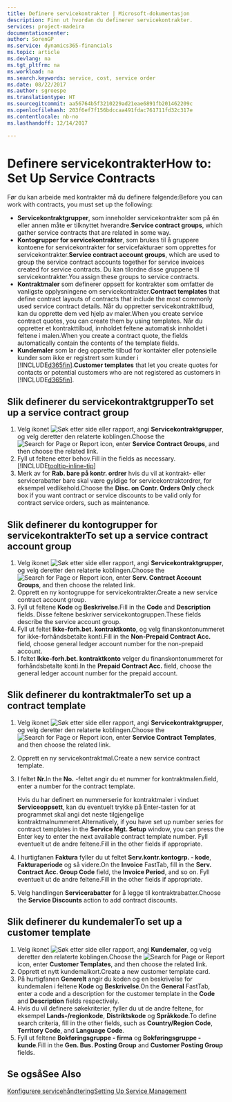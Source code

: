 ```yaml
---
title: Definere servicekontrakter | Microsoft-dokumentasjon
description: Finn ut hvordan du definerer servicekontrakter.
services: project-madeira
documentationcenter: 
author: SorenGP
ms.service: dynamics365-financials
ms.topic: article
ms.devlang: na
ms.tgt_pltfrm: na
ms.workload: na
ms.search.keywords: service, cost, service order
ms.date: 08/22/2017
ms.author: sgroespe
ms.translationtype: HT
ms.sourcegitcommit: aa56764b5f3210229ad21eae6891fb201462209c
ms.openlocfilehash: 203f6ef7f156bdccaa491fdac761711fd32c317e
ms.contentlocale: nb-no
ms.lasthandoff: 12/14/2017

---
```


# <a name="how-to-set-up-service-contracts"></a><span data-ttu-id="d4d5f-103">Definere servicekontrakter</span><span class="sxs-lookup"><span data-stu-id="d4d5f-103">How to: Set Up Service Contracts</span></span>
<span data-ttu-id="d4d5f-104">Før du kan arbeide med kontrakter må du definere følgende:</span><span class="sxs-lookup"><span data-stu-id="d4d5f-104">Before you can work with contracts, you must set up the following:</span></span> 

* <span data-ttu-id="d4d5f-105">**Servicekontraktgrupper**, som inneholder servicekontrakter som på én eller annen måte er tilknyttet hverandre.</span><span class="sxs-lookup"><span data-stu-id="d4d5f-105">**Service contract groups**, which gather service contracts that are related in some way.</span></span>
* <span data-ttu-id="d4d5f-106">**Kontogrupper for servicekontrakter**, som brukes til å gruppere kontoene for servicekontrakter for servicefakturaer som opprettes for servicekontrakter.</span><span class="sxs-lookup"><span data-stu-id="d4d5f-106">**Service contract account groups**, which are used to group the service contract accounts together for service invoices created for service contracts.</span></span> <span data-ttu-id="d4d5f-107">Du kan tilordne disse gruppene til servicekontrakter.</span><span class="sxs-lookup"><span data-stu-id="d4d5f-107">You assign these groups to service contracts.</span></span>  
* <span data-ttu-id="d4d5f-108">**Kontraktmaler** som definerer oppsett for kontrakter som omfatter de vanligste opplysningene om servicekontrakter.</span><span class="sxs-lookup"><span data-stu-id="d4d5f-108">**Contract templates** that define contract layouts of contracts that include the most commonly used service contract details.</span></span> <span data-ttu-id="d4d5f-109">Når du oppretter servicekontrakttilbud, kan du opprette dem ved hjelp av maler.</span><span class="sxs-lookup"><span data-stu-id="d4d5f-109">When you create service contract quotes, you can create them by using templates.</span></span> <span data-ttu-id="d4d5f-110">Når du oppretter et kontrakttilbud, innholdet feltene automatisk innholdet i feltene i malen.</span><span class="sxs-lookup"><span data-stu-id="d4d5f-110">When you create a contract quote, the fields automatically contain the contents of the template fields.</span></span>
* <span data-ttu-id="d4d5f-111">**Kundemaler** som lar deg opprette tilbud for kontakter eller potensielle kunder som ikke er registrert som kunder i [!INCLUDE[d365fin](includes/d365fin_md.md)].</span><span class="sxs-lookup"><span data-stu-id="d4d5f-111">**Customer templates** that let you create quotes for contacts or potential customers who are not registered as customers in [!INCLUDE[d365fin](includes/d365fin_md.md)].</span></span>  

## <a name="to-set-up-a-service-contract-group"></a><span data-ttu-id="d4d5f-112">Slik definerer du servicekontraktgrupper</span><span class="sxs-lookup"><span data-stu-id="d4d5f-112">To set up a service contract group</span></span>  
1. <span data-ttu-id="d4d5f-113">Velg ikonet ![Søk etter side eller rapport](media/ui-search/search_small.png "Søk etter side eller rapport"), angi **Servicekontraktgrupper**, og velg deretter den relaterte koblingen.</span><span class="sxs-lookup"><span data-stu-id="d4d5f-113">Choose the ![Search for Page or Report](media/ui-search/search_small.png "Search for Page or Report icon") icon, enter **Service Contract Groups**, and then choose the related link.</span></span>  
2. <span data-ttu-id="d4d5f-114">Fyll ut feltene etter behov.</span><span class="sxs-lookup"><span data-stu-id="d4d5f-114">Fill in the fields as necessary.</span></span> [!INCLUDE[tooltip-inline-tip](includes/tooltip-inline-tip_md.md)]
3. <span data-ttu-id="d4d5f-115">Merk av for **Rab. bare på kontr. ordrer** hvis du vil at kontrakt- eller servicerabatter bare skal være gyldige for servicekontraktordrer, for eksempel vedlikehold.</span><span class="sxs-lookup"><span data-stu-id="d4d5f-115">Choose the **Disc. on Contr. Orders Only** check box if you want contract or service discounts to be valid only for contract service orders, such as maintenance.</span></span>  

## <a name="to-set-up-a-service-contract-account-group"></a><span data-ttu-id="d4d5f-116">Slik definerer du kontogrupper for servicekontrakter</span><span class="sxs-lookup"><span data-stu-id="d4d5f-116">To set up a service contract account group</span></span>  
1. <span data-ttu-id="d4d5f-117">Velg ikonet ![Søk etter side eller rapport](media/ui-search/search_small.png "Søk etter side eller rapport"), angi **Servicekontraktgrupper**, og velg deretter den relaterte koblingen.</span><span class="sxs-lookup"><span data-stu-id="d4d5f-117">Choose the ![Search for Page or Report](media/ui-search/search_small.png "Search for Page or Report icon") icon, enter **Serv. Contract Account Groups**, and then choose the related link.</span></span>  
2. <span data-ttu-id="d4d5f-118">Opprett en ny kontogruppe for servicekontrakter.</span><span class="sxs-lookup"><span data-stu-id="d4d5f-118">Create a new service contract account group.</span></span>   
3. <span data-ttu-id="d4d5f-119">Fyll ut feltene **Kode** og **Beskrivelse**.</span><span class="sxs-lookup"><span data-stu-id="d4d5f-119">Fill in the **Code** and **Description** fields.</span></span> <span data-ttu-id="d4d5f-120">Disse feltene beskriver servicekontogruppen.</span><span class="sxs-lookup"><span data-stu-id="d4d5f-120">These fields describe the service account group.</span></span>  
4. <span data-ttu-id="d4d5f-121">Fyll ut feltet **Ikke-forh.bet. kontraktkonto**, og velg finanskontonummeret for ikke-forhåndsbetalte konti.</span><span class="sxs-lookup"><span data-stu-id="d4d5f-121">Fill in the **Non-Prepaid Contract Acc.** field, choose general ledger account number for the non-prepaid account.</span></span>  
5. <span data-ttu-id="d4d5f-122">I feltet **Ikke-forh.bet. kontraktkonto** velger du finanskontonummeret for forhåndsbetalte konti.</span><span class="sxs-lookup"><span data-stu-id="d4d5f-122">In the **Prepaid Contract Acc.** field, choose the general ledger account number for the prepaid account.</span></span>  

## <a name="to-set-up-a-contract-template"></a><span data-ttu-id="d4d5f-123">Slik definerer du kontraktmaler</span><span class="sxs-lookup"><span data-stu-id="d4d5f-123">To set up a contract template</span></span>  
1. <span data-ttu-id="d4d5f-124">Velg ikonet ![Søk etter side eller rapport](media/ui-search/search_small.png "Søk etter side eller rapport"), angi **Servicekontraktgrupper**, og velg deretter den relaterte koblingen.</span><span class="sxs-lookup"><span data-stu-id="d4d5f-124">Choose the ![Search for Page or Report](media/ui-search/search_small.png "Search for Page or Report icon") icon, enter **Service Contract Templates**, and then choose the related link.</span></span>  
2. <span data-ttu-id="d4d5f-125">Opprett en ny servicekontraktmal.</span><span class="sxs-lookup"><span data-stu-id="d4d5f-125">Create a new service contract template.</span></span>  
3. <span data-ttu-id="d4d5f-126">I feltet **Nr.**</span><span class="sxs-lookup"><span data-stu-id="d4d5f-126">In the **No.**</span></span> <span data-ttu-id="d4d5f-127">-feltet angir du et nummer for kontraktmalen.</span><span class="sxs-lookup"><span data-stu-id="d4d5f-127">field, enter a number for the contract template.</span></span>  
  
     <span data-ttu-id="d4d5f-128">Hvis du har definert en nummerserie for kontraktmaler i vinduet **Serviceoppsett**, kan du eventuelt trykke på Enter-tasten for at programmet skal angi det neste tilgjengelige kontraktmalnummeret.</span><span class="sxs-lookup"><span data-stu-id="d4d5f-128">Alternatively, if you have set up number series for contract templates in the **Service Mgt. Setup** window, you can press the Enter key to enter the next available contract template number.</span></span> <span data-ttu-id="d4d5f-129">Fyll eventuelt ut de andre feltene.</span><span class="sxs-lookup"><span data-stu-id="d4d5f-129">Fill in the other fields if appropriate.</span></span>  
  
4. <span data-ttu-id="d4d5f-130">I hurtigfanen **Faktura** fyller du ut feltet **Serv.kontr.kontogrp. - kode**, **Fakturaperiode** og så videre.</span><span class="sxs-lookup"><span data-stu-id="d4d5f-130">On the **Invoice** FastTab, fill in the **Serv. Contract Acc. Group Code** field, the **Invoice Period**, and so on.</span></span> <span data-ttu-id="d4d5f-131">Fyll eventuelt ut de andre feltene.</span><span class="sxs-lookup"><span data-stu-id="d4d5f-131">Fill in the other fields if appropriate.</span></span>  
5. <span data-ttu-id="d4d5f-132">Velg handlingen **Servicerabatter** for å legge til kontraktrabatter.</span><span class="sxs-lookup"><span data-stu-id="d4d5f-132">Choose the **Service Discounts** action to add contract discounts.</span></span>  

## <a name="to-set-up-a-customer-template"></a><span data-ttu-id="d4d5f-133">Slik definerer du kundemaler</span><span class="sxs-lookup"><span data-stu-id="d4d5f-133">To set up a customer template</span></span>  
1. <span data-ttu-id="d4d5f-134">Velg ikonet ![Søk etter side eller rapport](media/ui-search/search_small.png "Søk etter side eller rapport"), angi **Kundemaler**, og velg deretter den relaterte koblingen.</span><span class="sxs-lookup"><span data-stu-id="d4d5f-134">Choose the ![Search for Page or Report](media/ui-search/search_small.png "Search for Page or Report icon") icon, enter **Customer Templates**, and then choose the related link.</span></span>  
2. <span data-ttu-id="d4d5f-135">Opprett et nytt kundemalkort.</span><span class="sxs-lookup"><span data-stu-id="d4d5f-135">Create a new customer template card.</span></span>  
3. <span data-ttu-id="d4d5f-136">På hurtigfanen **Generelt** angir du koden og en beskrivelse for kundemalen i feltene **Kode** og **Beskrivelse**.</span><span class="sxs-lookup"><span data-stu-id="d4d5f-136">On the **General** FastTab, enter a code and a description for the customer template in the **Code** and **Description** fields respectively.</span></span> 
4. <span data-ttu-id="d4d5f-137">Hvis du vil definere søkekriterier, fyller du ut de andre feltene, for eksempel **Lands-/regionkode**, **Distriktskode** og **Språkkode**.</span><span class="sxs-lookup"><span data-stu-id="d4d5f-137">To define search criteria, fill in the other fields, such as **Country/Region Code**, **Territory Code**, and **Language Code**.</span></span>  
5. <span data-ttu-id="d4d5f-138">Fyll ut feltene **Bokføringsgruppe - firma** og **Bokføringsgruppe - kunde**.</span><span class="sxs-lookup"><span data-stu-id="d4d5f-138">Fill in the **Gen. Bus. Posting Group** and **Customer Posting Group** fields.</span></span>  

## <a name="see-also"></a><span data-ttu-id="d4d5f-139">Se også</span><span class="sxs-lookup"><span data-stu-id="d4d5f-139">See Also</span></span>
[<span data-ttu-id="d4d5f-140">Konfigurere servicehåndtering</span><span class="sxs-lookup"><span data-stu-id="d4d5f-140">Setting Up Service Management</span></span>](service-setup-service.md)
